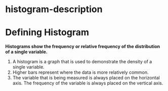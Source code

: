# histogram-description
# Defining Histogram
**Histograms show the frequency or relative frequency of the distribution of a single variable.**
1. A histogram is a graph that is used to demonstrate the density of a single variable. 
2. Higher bars represent where the data is more relatively common.
3. The variable that is being measured is always placed on the horizontal axis. The frequency of the variable is always placed on the vertical axis. 
